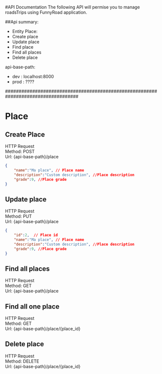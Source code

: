 #API Documentation 
The following API will permise you to manage roadsTrips using FunnyRoad application.

##Api summary:
* Entity Place:
 * Create place
 * Update place
 * Find place
 * Find all places
 * Delete place


api-base-path:
* dev : localhost:8000
* prod : ????

###################################################################################
# Place 

## Create Place
HTTP Request  
Method: POST  
Url: {api-base-path}/place  
```json
{  
	"name":"Ma place", // Place name  
	"description":"Custom description", //Place description  
	"grade":9, //Place grade  
}  
```
## Update place
HTTP Request  
Method: PUT  
Url: {api-base-path}/place  
```json
{  
	"id":2,  // Place id  
	"name":"Ma place", // Place name  
	"description":"Custom description", //Place description  
	"grade":9, //Place grade  
}  
```
## Find all places

HTTP Request  
Method: GET  
Url: {api-base-path}/place  


## Find all one place

HTTP Request  
Method: GET  
Url: {api-base-path}/place/{place_id}  


## Delete place

HTTP Request  
Method: DELETE  
Url: {api-base-path}/place/{place_id}  


